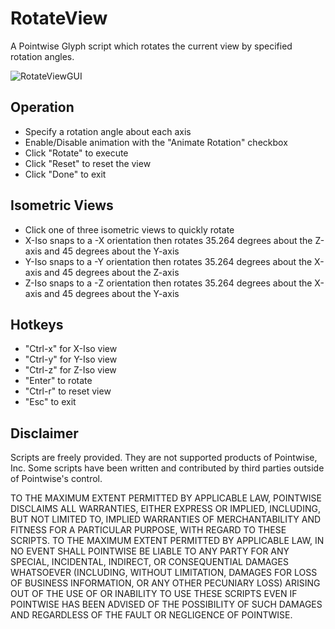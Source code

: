 # RotateView
A Pointwise Glyph script which rotates the current view by specified rotation angles.

![RotateViewGUI](https://raw.github.com/pointwise/RotateView/master/ScriptImage.PNG)

## Operation 
 - Specify a rotation angle about each axis
 - Enable/Disable animation with the "Animate Rotation" checkbox
 - Click "Rotate" to execute
 - Click "Reset" to reset the view
 - Click "Done" to exit

## Isometric Views
 - Click one of three isometric views to quickly rotate
 - X-Iso snaps to a -X orientation then rotates 35.264 degrees about the Z-axis and 45 degrees about the Y-axis
 - Y-Iso snaps to a -Y orientation then rotates 35.264 degrees about the X-axis and 45 degrees about the Z-axis
 - Z-Iso snaps to a -Z orientation then rotates 35.264 degrees about the X-axis and 45 degrees about the Y-axis

## Hotkeys
 - "Ctrl-x" for X-Iso view
 - "Ctrl-y" for Y-Iso view
 - "Ctrl-z" for Z-Iso view
 - "Enter" to rotate
 - "Ctrl-r" to reset view
 - "Esc" to exit

## Disclaimer
Scripts are freely provided. They are not supported products of Pointwise, Inc. Some scripts have been written and contributed by third parties outside of Pointwise's control.

TO THE MAXIMUM EXTENT PERMITTED BY APPLICABLE LAW, POINTWISE DISCLAIMS ALL WARRANTIES, EITHER EXPRESS OR IMPLIED, INCLUDING, BUT NOT LIMITED TO, IMPLIED WARRANTIES OF MERCHANTABILITY AND FITNESS FOR A PARTICULAR PURPOSE, WITH REGARD TO THESE SCRIPTS. TO THE MAXIMUM EXTENT PERMITTED BY APPLICABLE LAW, IN NO EVENT SHALL POINTWISE BE LIABLE TO ANY PARTY FOR ANY SPECIAL, INCIDENTAL, INDIRECT, OR CONSEQUENTIAL DAMAGES WHATSOEVER (INCLUDING, WITHOUT LIMITATION, DAMAGES FOR LOSS OF BUSINESS INFORMATION, OR ANY OTHER PECUNIARY LOSS) ARISING OUT OF THE USE OF OR INABILITY TO USE THESE SCRIPTS EVEN IF POINTWISE HAS BEEN ADVISED OF THE POSSIBILITY OF SUCH DAMAGES AND REGARDLESS OF THE FAULT OR NEGLIGENCE OF POINTWISE.

